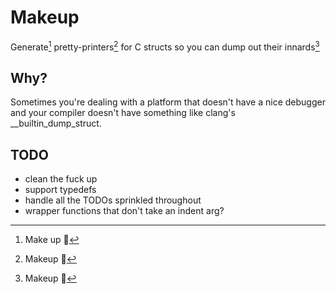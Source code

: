 # Makeup

Generate[^1] pretty-printers[^2] for C structs so you can dump out their innards[^3]

[^1]: Make up 🔨
[^2]: Makeup 💄
[^3]: Makeup 🧱

## Why?

Sometimes you're dealing with a platform that doesn't have a nice debugger and your compiler doesn't have something like clang's \__builtin_dump_struct.

## TODO

* clean the fuck up
* support typedefs
* handle all the TODOs sprinkled throughout
* wrapper functions that don't take an indent arg?
